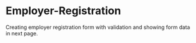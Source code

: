 # Employer-Registration
Creating employer registration form with validation and showing form data in next page.
